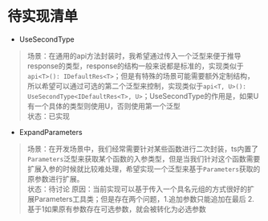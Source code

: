 # 待实现清单

+ UseSecondType
> 场景：在通用的api方法封装时，我希望通过传入一个泛型来便于推导response的类型，response的结构一般来说都是标准的，实现类似于`api<T>(): IDefaultRes<T>`；但是有特殊的场景可能需要额外定制结构，所以希望可以通过可选的第二个泛型来控制，实现类似于`api<T, U>(): UseSecondType<IDefaultRes<T>, U>`；UseSecondType的作用是，如果U有一个具体的类型则使用U，否则使用第一个泛型  
> 状态：已实现

+ ExpandParameters
> 场景：在开发场景中，我们经常需要针对某些函数进行二次封装，ts内置了`Parameters`泛型来获取某个函数的入参类型，但是当我们针对这个函数需要扩展入参的时候就比较难处理，希望实现一个泛型来基于`Parameters`获取的原参数进行扩展。  
> 状态：待讨论
> 原因：当前实现可以基于传入一个具名元组的方式很好的扩展Parameters工具类；但是存在两个问题，1.追加参数只能追加在最后 2.基于1如果原有参数存在可选参数，就会被转化为必选参数